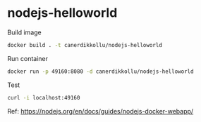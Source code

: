 # nodejs-helloworld

Build image
```sh
docker build . -t canerdikkollu/nodejs-helloworld  
```

Run container
```sh
docker run -p 49160:8080 -d canerdikkollu/nodejs-helloworld
```

Test
```sh
curl -i localhost:49160
```


Ref: https://nodejs.org/en/docs/guides/nodejs-docker-webapp/